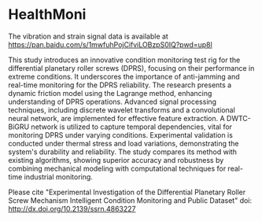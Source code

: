 # HealthMoni
The vibration and strain signal data is available at https://pan.baidu.com/s/1mwfuhPojCifviLOBzpS0IQ?pwd=up8l

This study introduces an innovative condition monitoring test rig for the differential planetary roller screws (DPRS), focusing on their performance in extreme conditions. It underscores the importance of anti-jamming and real-time monitoring for the DPRS reliability. The research presents a dynamic friction model using the Lagrange method, enhancing understanding of DPRS operations. Advanced signal processing techniques, including discrete wavelet transforms and a convolutional neural network, are implemented for effective feature extraction. A DWTC-BiGRU network is utilized to capture temporal dependencies, vital for monitoring DPRS under varying conditions. Experimental validation is conducted under thermal stress and load variations, demonstrating the system's durability and reliability. The study compares its method with existing algorithms, showing superior accuracy and robustness by combining mechanical modeling with computational techniques for real-time industrial monitoring.

Please cite "Experimental Investigation of the Differential Planetary Roller Screw Mechanism Intelligent Condition Monitoring and Public Dataset" doi: http://dx.doi.org/10.2139/ssrn.4863227
